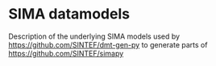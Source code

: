 # SIMA datamodels

Description of the underlying SIMA models used by https://github.com/SINTEF/dmt-gen-py to generate parts of https://github.com/SINTEF/simapy

